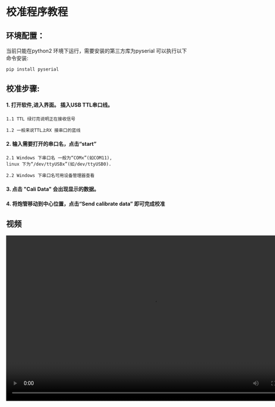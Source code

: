 # 校准程序教程
## 环境配置：
当前只能在python2 环境下运行，需要安装的第三方库为pyserial
可以执行以下命令安装: 

	pip install pyserial 

## 校准步骤:
#### 1. 打开软件,进入界面。 插入USB TTL串口线。 

	1.1 TTL 绿灯亮说明正在接收信号 

	1.2 一般来说TTL上RX 接串口的蓝线

#### 2.  输入需要打开的串口名，点击“start”

	2.1 Windows 下串口名 一般为“COMx”(如COM11), 
	linux 下为“/dev/ttyUSBx”(如/dev/ttyUSB0).

	2.2 Windows 下串口名可用设备管理器查看

#### 3. 点击 "Cali Data" 会出现显示的数据。

#### 4. 将炮管移动到中心位置，点击“Send calibrate data” 即可完成校准

## 视频
<video height=450 
    width=800 src="media/tutorial_origin_0.mp4"  controls="controls">
您的浏览器不支持 video 标签。
</video>
    

